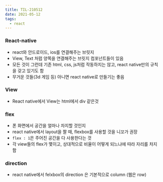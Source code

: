 ```yaml
---
title: TIL-210512
date: 2021-05-12
tags:
  - react
---
```


### React-native

- react와 안드로이드, ios를 연결해주는 브릿지
- View, Text 처럼 양쪽을 연결해주는 브릿지 컴포넌트들이 있음
- 모든 것이 그런데 기존 html, css, js처럼 작동하지는 않고, react native만의 규칙을 갖고 있기도 함
- 무거운 것들(3d 게임 등) 아니면 react native로 만들기는 좋음

### View

- React native에서 View는 html에서 div 같은것

### flex

- 폰 화면에서 공간을 얼마나 차지할 것인지
- react native에서 layout을 짤 때, flexbox를 사용할 것을 니꼬가 권장
- `flex : 1`은 주어진 공간을 다 사용한다는 것
- 각 view들의 flex가 몇이고, 상대적으로 비율이 어떻게 되느냐에 따라 자리를 차지함

### direction

- react native에서 felxbox의 direction 은 기본적으로 column (웹은 row)
